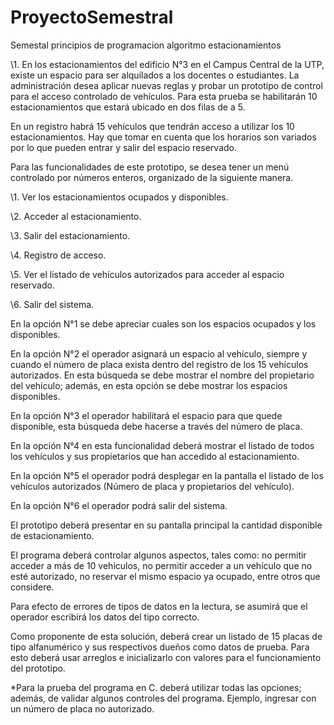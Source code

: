# ProyectoSemestral
Semestal principios de programacion algoritmo estacionamientos

\1. En los estacionamientos del edificio N°3 en el Campus Central de la UTP, existe un espacio
para ser alquilados a los docentes o estudiantes. La administración desea aplicar nuevas reglas
y probar un prototipo de control para el acceso controlado de vehículos. Para esta prueba se
habilitarán 10 estacionamientos que estará ubicado en dos filas de a 5.

En un registro habrá 15 vehículos que tendrán acceso a utilizar los 10 estacionamientos. Hay
que tomar en cuenta que los horarios son variados por lo que pueden entrar y salir del espacio
reservado.

Para las funcionalidades de este prototipo, se desea tener un menú controlado por números
enteros, organizado de la siguiente manera.

\1. Ver los estacionamientos ocupados y disponibles.

\2. Acceder al estacionamiento.

\3. Salir del estacionamiento.

\4. Registro de acceso.

\5. Ver el listado de vehículos autorizados para acceder al espacio reservado.

\6. Salir del sistema.

En la opción N°1 se debe apreciar cuales son los espacios ocupados y los disponibles.

En la opción N°2 el operador asignará un espacio al vehículo, siempre y cuando el número de
placa exista dentro del registro de los 15 vehículos autorizados. En esta búsqueda se debe
mostrar el nombre del propietario del vehículo; además, en esta opción se debe mostrar los
espacios disponibles.

En la opción N°3 el operador habilitará el espacio para que quede disponible, esta búsqueda
debe hacerse a través del número de placa.

En la opción N°4 en esta funcionalidad deberá mostrar el listado de todos los vehículos y sus
propietarios que han accedido al estacionamiento.

En la opción N°5 el operador podrá desplegar en la pantalla el listado de los vehículos
autorizados (Número de placa y propietarios del vehículo).

En la opción N°6 el operador podrá salir del sistema.

El prototipo deberá presentar en su pantalla principal la cantidad disponible de estacionamiento.

El programa deberá controlar algunos aspectos, tales como: no permitir acceder a más de 10
vehículos, no permitir acceder a un vehículo que no esté autorizado, no reservar el mismo
espacio ya ocupado, entre otros que considere.

Para efecto de errores de tipos de datos en la lectura, se asumirá que el operador escribirá los
datos del tipo correcto.

Como proponente de esta solución, deberá crear un listado de 15 placas de tipo alfanumérico y
sus respectivos dueños como datos de prueba. Para esto deberá usar arreglos e inicializarlo
con valores para el funcionamiento del prototipo.

\*Para la prueba del programa en C. deberá utilizar todas las opciones; además, de validar
algunos controles del programa. Ejemplo, ingresar con un número de placa no autorizado.
